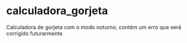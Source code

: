 # calculadora_gorjeta

Calculadora de gorjeta com o modo noturno, contém um erro que será corrigido futurarmente



